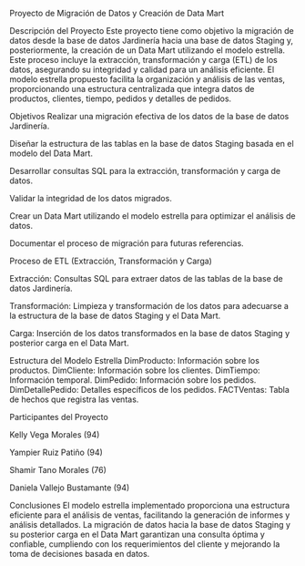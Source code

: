 Proyecto de Migración de Datos y Creación de Data Mart

Descripción del Proyecto
Este proyecto tiene como objetivo la migración de datos desde la base de datos Jardinería hacia una base de datos Staging y, posteriormente, la creación de un Data Mart utilizando el modelo estrella. Este proceso incluye la extracción, transformación y carga (ETL) de los datos, asegurando su integridad y calidad para un análisis eficiente. El modelo estrella propuesto facilita la organización y análisis de las ventas, proporcionando una estructura centralizada que integra datos de productos, clientes, tiempo, pedidos y detalles de pedidos.

Objetivos
Realizar una migración efectiva de los datos de la base de datos Jardinería.

Diseñar la estructura de las tablas en la base de datos Staging basada en el modelo del Data Mart.

Desarrollar consultas SQL para la extracción, transformación y carga de datos.

Validar la integridad de los datos migrados.

Crear un Data Mart utilizando el modelo estrella para optimizar el análisis de datos.

Documentar el proceso de migración para futuras referencias.

Proceso de ETL (Extracción, Transformación y Carga)

Extracción: Consultas SQL para extraer datos de las tablas de la base de datos Jardinería.

Transformación: Limpieza y transformación de los datos para adecuarse a la estructura de la base de datos Staging y el Data Mart.

Carga: Inserción de los datos transformados en la base de datos Staging y posterior carga en el Data Mart.

Estructura del Modelo Estrella
DimProducto: Información sobre los productos.
DimCliente: Información sobre los clientes.
DimTiempo: Información temporal.
DimPedido: Información sobre los pedidos.
DimDetallePedido: Detalles específicos de los pedidos.
FACTVentas: Tabla de hechos que registra las ventas.

Participantes del Proyecto

Kelly Vega Morales (94)

Yampier Ruiz Patiño (94)

Shamir Tano Morales (76)

Daniela Vallejo Bustamante (94)


Conclusiones
El modelo estrella implementado proporciona una estructura eficiente para el análisis de ventas, facilitando la generación de informes y análisis detallados. La migración de datos hacia la base de datos Staging y su posterior carga en el Data Mart garantizan una consulta óptima y confiable, cumpliendo con los requerimientos del cliente y mejorando la toma de decisiones basada en datos.

